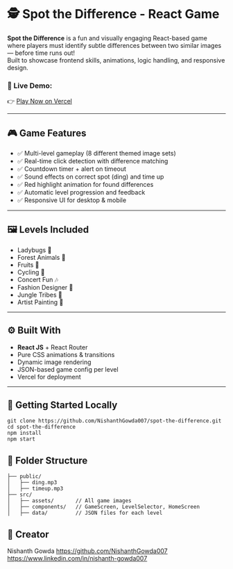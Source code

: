 # 🕵️ Spot the Difference - React Game

**Spot the Difference** is a fun and visually engaging React-based game where players must identify subtle differences between two similar images — before time runs out!  
Built to showcase frontend skills, animations, logic handling, and responsive design.

### 🔗 Live Demo:
👉 [Play Now on Vercel](https://spotnish.vercel.app)

---

## 🎮 Game Features

- ✅ Multi-level gameplay (8 different themed image sets)
- ✅ Real-time click detection with difference matching
- ✅ Countdown timer + alert on timeout
- ✅ Sound effects on correct spot (ding) and time up
- ✅ Red highlight animation for found differences
- ✅ Automatic level progression and feedback
- ✅ Responsive UI for desktop & mobile

---

## 🖼️ Levels Included

- Ladybugs 🐞  
- Forest Animals 🌲  
- Fruits 🍎  
- Cycling 🚴  
- Concert Fun 🎶  
- Fashion Designer 👗  
- Jungle Tribes 🦉  
- Artist Painting 🎨  

---

## ⚙️ Built With

- **React JS** + React Router  
- Pure CSS animations & transitions  
- Dynamic image rendering  
- JSON-based game config per level  
- Vercel for deployment

---

## 🚀 Getting Started Locally

```
git clone https://github.com/NishanthGowda007/spot-the-difference.git
cd spot-the-difference
npm install
npm start
```


## 📁 Folder Structure
```
├── public/
│   ├── ding.mp3
│   ├── timeup.mp3
├── src/
│   ├── assets/       // All game images
│   ├── components/   // GameScreen, LevelSelector, HomeScreen
│   ├── data/         // JSON files for each level
```

## 🙌 Creator
Nishanth Gowda
https://github.com/NishanthGowda007 
https://www.linkedin.com/in/nishanth-gowda007
